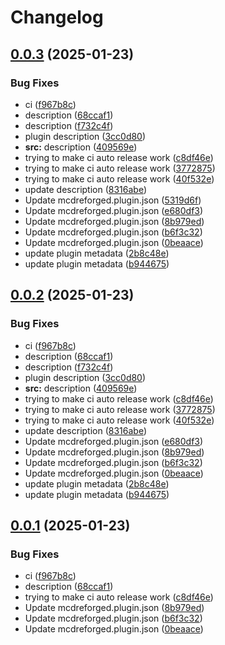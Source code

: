 # Changelog

## [0.0.3](https://github.com/Mooling0602/ReplyCommandAPI-MCDR/compare/rc_api-v0.0.2...rc_api-v0.0.3) (2025-01-23)


### Bug Fixes

* ci ([f967b8c](https://github.com/Mooling0602/ReplyCommandAPI-MCDR/commit/f967b8cf5de3f0056d152124b64c774bbb32b5e8))
* description ([68ccaf1](https://github.com/Mooling0602/ReplyCommandAPI-MCDR/commit/68ccaf1e9773a50aa58caca07e42a980586c76a0))
* description ([f732c4f](https://github.com/Mooling0602/ReplyCommandAPI-MCDR/commit/f732c4fd9f56a813ce1479380c1b18711efa5499))
* plugin description ([3cc0d80](https://github.com/Mooling0602/ReplyCommandAPI-MCDR/commit/3cc0d8054485f0d1519a2e9566fde28436522707))
* **src:** description ([409569e](https://github.com/Mooling0602/ReplyCommandAPI-MCDR/commit/409569eaa4a98ba56e9459681a00eb24cdf57ac8))
* trying to make ci auto release work ([c8df46e](https://github.com/Mooling0602/ReplyCommandAPI-MCDR/commit/c8df46e8efc6591cf88190e1bbfd627e694a8146))
* trying to make ci auto release work ([3772875](https://github.com/Mooling0602/ReplyCommandAPI-MCDR/commit/3772875a14439c616de2cc0a315b9e7e838b661a))
* trying to make ci auto release work ([40f532e](https://github.com/Mooling0602/ReplyCommandAPI-MCDR/commit/40f532e2b31f96e456ae6e40369fbe151062ad37))
* update description ([8316abe](https://github.com/Mooling0602/ReplyCommandAPI-MCDR/commit/8316abe977dd577738d4d2e6a0646c903e225273))
* Update mcdreforged.plugin.json ([5319d6f](https://github.com/Mooling0602/ReplyCommandAPI-MCDR/commit/5319d6fe82830a19ab9bc25815bca464635c12ad))
* Update mcdreforged.plugin.json ([e680df3](https://github.com/Mooling0602/ReplyCommandAPI-MCDR/commit/e680df300edb63cbea094e62b5d90b4d973ff215))
* Update mcdreforged.plugin.json ([8b979ed](https://github.com/Mooling0602/ReplyCommandAPI-MCDR/commit/8b979ed151b1f3848f2f05907a3828da2681f45e))
* Update mcdreforged.plugin.json ([b6f3c32](https://github.com/Mooling0602/ReplyCommandAPI-MCDR/commit/b6f3c3277d6d6d7389b7877272495f7116f7d9fb))
* Update mcdreforged.plugin.json ([0beaace](https://github.com/Mooling0602/ReplyCommandAPI-MCDR/commit/0beaace7086daa96539aa0c07ed14879a2fe0ddd))
* update plugin metadata ([2b8c48e](https://github.com/Mooling0602/ReplyCommandAPI-MCDR/commit/2b8c48ea306854c22c69d9e79663eca74960731c))
* update plugin metadata ([b944675](https://github.com/Mooling0602/ReplyCommandAPI-MCDR/commit/b944675568a8d088b8825407ca891f0d73d5ebfc))

## [0.0.2](https://github.com/Mooling0602/ReplyCommandAPI-MCDR/compare/rc_api-v0.0.1...rc_api-v0.0.2) (2025-01-23)


### Bug Fixes

* ci ([f967b8c](https://github.com/Mooling0602/ReplyCommandAPI-MCDR/commit/f967b8cf5de3f0056d152124b64c774bbb32b5e8))
* description ([68ccaf1](https://github.com/Mooling0602/ReplyCommandAPI-MCDR/commit/68ccaf1e9773a50aa58caca07e42a980586c76a0))
* description ([f732c4f](https://github.com/Mooling0602/ReplyCommandAPI-MCDR/commit/f732c4fd9f56a813ce1479380c1b18711efa5499))
* plugin description ([3cc0d80](https://github.com/Mooling0602/ReplyCommandAPI-MCDR/commit/3cc0d8054485f0d1519a2e9566fde28436522707))
* **src:** description ([409569e](https://github.com/Mooling0602/ReplyCommandAPI-MCDR/commit/409569eaa4a98ba56e9459681a00eb24cdf57ac8))
* trying to make ci auto release work ([c8df46e](https://github.com/Mooling0602/ReplyCommandAPI-MCDR/commit/c8df46e8efc6591cf88190e1bbfd627e694a8146))
* trying to make ci auto release work ([3772875](https://github.com/Mooling0602/ReplyCommandAPI-MCDR/commit/3772875a14439c616de2cc0a315b9e7e838b661a))
* trying to make ci auto release work ([40f532e](https://github.com/Mooling0602/ReplyCommandAPI-MCDR/commit/40f532e2b31f96e456ae6e40369fbe151062ad37))
* update description ([8316abe](https://github.com/Mooling0602/ReplyCommandAPI-MCDR/commit/8316abe977dd577738d4d2e6a0646c903e225273))
* Update mcdreforged.plugin.json ([e680df3](https://github.com/Mooling0602/ReplyCommandAPI-MCDR/commit/e680df300edb63cbea094e62b5d90b4d973ff215))
* Update mcdreforged.plugin.json ([8b979ed](https://github.com/Mooling0602/ReplyCommandAPI-MCDR/commit/8b979ed151b1f3848f2f05907a3828da2681f45e))
* Update mcdreforged.plugin.json ([b6f3c32](https://github.com/Mooling0602/ReplyCommandAPI-MCDR/commit/b6f3c3277d6d6d7389b7877272495f7116f7d9fb))
* Update mcdreforged.plugin.json ([0beaace](https://github.com/Mooling0602/ReplyCommandAPI-MCDR/commit/0beaace7086daa96539aa0c07ed14879a2fe0ddd))
* update plugin metadata ([2b8c48e](https://github.com/Mooling0602/ReplyCommandAPI-MCDR/commit/2b8c48ea306854c22c69d9e79663eca74960731c))
* update plugin metadata ([b944675](https://github.com/Mooling0602/ReplyCommandAPI-MCDR/commit/b944675568a8d088b8825407ca891f0d73d5ebfc))

## [0.0.1](https://github.com/Mooling0602/ReplyCommandAPI-MCDR/compare/rc_api-v0.0.0...rc_api-v0.0.1) (2025-01-23)


### Bug Fixes

* ci ([f967b8c](https://github.com/Mooling0602/ReplyCommandAPI-MCDR/commit/f967b8cf5de3f0056d152124b64c774bbb32b5e8))
* description ([68ccaf1](https://github.com/Mooling0602/ReplyCommandAPI-MCDR/commit/68ccaf1e9773a50aa58caca07e42a980586c76a0))
* trying to make ci auto release work ([c8df46e](https://github.com/Mooling0602/ReplyCommandAPI-MCDR/commit/c8df46e8efc6591cf88190e1bbfd627e694a8146))
* Update mcdreforged.plugin.json ([8b979ed](https://github.com/Mooling0602/ReplyCommandAPI-MCDR/commit/8b979ed151b1f3848f2f05907a3828da2681f45e))
* Update mcdreforged.plugin.json ([b6f3c32](https://github.com/Mooling0602/ReplyCommandAPI-MCDR/commit/b6f3c3277d6d6d7389b7877272495f7116f7d9fb))
* Update mcdreforged.plugin.json ([0beaace](https://github.com/Mooling0602/ReplyCommandAPI-MCDR/commit/0beaace7086daa96539aa0c07ed14879a2fe0ddd))
